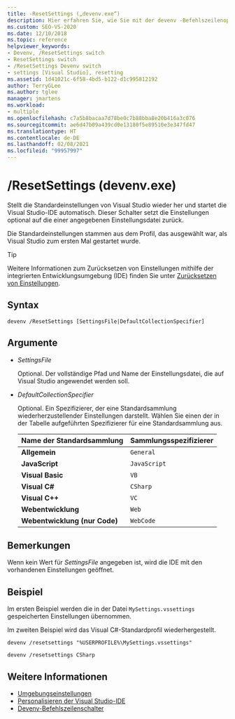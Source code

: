 ```yaml
---
title: -ResetSettings („devenv.exe“)
description: Hier erfahren Sie, wie Sie mit der devenv -Befehlszeilenoption „ResetSettings“ die Visual Studio-Standardeinstellungen wiederherstellen und die Visual Studio-IDE automatisch starten.
ms.custom: SEO-VS-2020
ms.date: 12/10/2018
ms.topic: reference
helpviewer_keywords:
- Devenv, /ResetSettings switch
- ResetSettings switch
- /ResetSettings Devenv switch
- settings [Visual Studio], resetting
ms.assetid: 1d41021c-6f58-4bd5-b122-d1c995812192
author: TerryGLee
ms.author: tglee
manager: jmartens
ms.workload:
- multiple
ms.openlocfilehash: c7a5b8bacaa7d78be0c7b88bba8e20b416a3c076
ms.sourcegitcommit: ae6d47b09a439cd0e13180f5e89510e3e347fd47
ms.translationtype: HT
ms.contentlocale: de-DE
ms.lasthandoff: 02/08/2021
ms.locfileid: "99957997"
---
```

# <a name="resetsettings-devenvexe"></a>/ResetSettings (devenv.exe)

Stellt die Standardeinstellungen von Visual Studio wieder her und startet die Visual Studio-IDE automatisch. Dieser Schalter setzt die Einstellungen optional auf die einer angegebenen Einstellungsdatei zurück.

Die Standardeinstellungen stammen aus dem Profil, das ausgewählt war, als Visual Studio zum ersten Mal gestartet wurde.

> [!TIP]
> Weitere Informationen zum Zurücksetzen von Einstellungen mithilfe der integrierten Entwicklungsumgebung (IDE) finden Sie unter [Zurücksetzen von Einstellungen](../environment-settings.md#reset-settings).

## <a name="syntax"></a>Syntax

```shell
devenv /ResetSettings [SettingsFile|DefaultCollectionSpecifier]
```

## <a name="arguments"></a>Argumente

- *SettingsFile*

  Optional. Der vollständige Pfad und Name der Einstellungsdatei, die auf Visual Studio angewendet werden soll.

- *DefaultCollectionSpecifier*

  Optional. Ein Spezifizierer, der eine Standardsammlung wiederherzustellender Einstellungen darstellt. Wählen Sie einen der in der Tabelle aufgeführten Spezifizierer für eine Standardsammlung aus.

  | Name der Standardsammlung | Sammlungsspezifizierer |
  | --- | --- |
  | **Allgemein** | `General` |
  | **JavaScript** | `JavaScript` |
  | **Visual Basic** | `VB` |
  | **Visual C#** | `CSharp` |
  | **Visual C++** | `VC` |
  | **Webentwicklung** | `Web` |
  | **Webentwicklung (nur Code)** | `WebCode` |

## <a name="remarks"></a>Bemerkungen

Wenn kein Wert für *SettingsFile* angegeben ist, wird die IDE mit den vorhandenen Einstellungen geöffnet.

## <a name="example"></a>Beispiel

Im ersten Beispiel werden die in der Datei `MySettings.vssettings` gespeicherten Einstellungen übernommen.

Im zweiten Beispiel wird das Visual C#-Standardprofil wiederhergestellt.

```shell
devenv /resetsettings "%USERPROFILE%\MySettings.vssettings"

devenv /resetsettings CSharp
```

## <a name="see-also"></a>Weitere Informationen

- [Umgebungseinstellungen](../environment-settings.md)
- [Personalisieren der Visual Studio-IDE](../../ide/personalizing-the-visual-studio-ide.md)
- [Devenv-Befehlszeilenschalter](../../ide/reference/devenv-command-line-switches.md)
